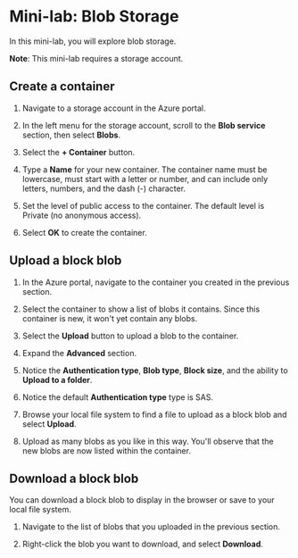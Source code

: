 # Mini-lab: Blob Storage

In this mini-lab, you will explore blob storage.

**Note**: This mini-lab requires a storage account.

## Create a container

1. Navigate to a storage account in the Azure portal.

2. In the left menu for the storage account, scroll to the **Blob service** section, then select **Blobs**.

3. Select the **+ Container** button.

4. Type a **Name** for your new container. The container name must be lowercase, must start with a letter or number, and can include only letters, numbers, and the dash (-) character. 

5. Set the level of public access to the container. The default level is Private (no anonymous access).

6. Select **OK** to create the container.

## Upload a block blob

1. In the Azure portal, navigate to the container you created in the previous section.

2. Select the container to show a list of blobs it contains. Since this container is new, it won't yet contain any blobs.

3. Select the **Upload** button to upload a blob to the container.

4. Expand the **Advanced** section.

5. Notice the **Authentication type**, **Blob type**, **Block size**, and the ability to **Upload to a folder**.

6. Notice the default **Authentication type** type is SAS.

4. Browse your local file system to find a file to upload as a block blob and select **Upload**.

5. Upload as many blobs as you like in this way. You'll observe that the new blobs are now listed within the container.

## Download a block blob

You can download a block blob to display in the browser or save to your local file system. 

1. Navigate to the list of blobs that you uploaded in the previous section.

2. Right-click the blob you want to download, and select **Download**.

